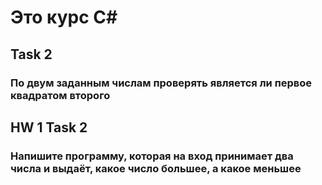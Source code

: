# Это курс С#

## Task 2

### По двум заданным числам проверять является ли первое квадратом второго


## HW 1 Task 2

### Напишите программу, которая на вход принимает два числа и выдаёт, какое число большее, а какое меньшее

